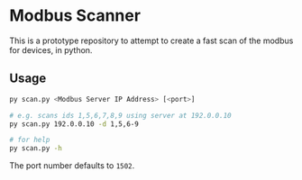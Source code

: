 # Modbus Scanner

This is a prototype repository to attempt to create a fast scan of the modbus for devices, in python.

## Usage

```bash
py scan.py <Modbus Server IP Address> [<port>]

# e.g. scans ids 1,5,6,7,8,9 using server at 192.0.0.10
py scan.py 192.0.0.10 -d 1,5,6-9

# for help
py scan.py -h
```

The port number defaults to `1502`.

